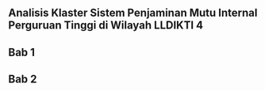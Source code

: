 ## Analisis Klaster Sistem Penjaminan Mutu Internal Perguruan Tinggi di Wilayah LLDIKTI 4

## Bab 1 

## Bab 2